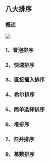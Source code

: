 ## 八大排序


### 概述


 ![](http://image.jiantuku.com/18-2-27/86849939.jpg?e=1519696810&token=el7kgPgYzpJoB23jrChWJ2gV3HpRl0VCzFn8rKKv:smKFmhpcO7sJE2kmTGvC-LstYaM=)



### 1、冒泡排序


### 2、快速排序



### 3、直接插入排序



### 4、希尔排序



### 5、简单选择排序



### 6、堆排序



### 7、归并排序


### 8、基数排序

